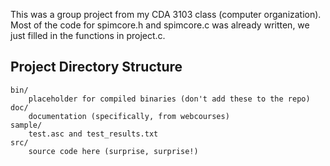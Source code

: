 This was a group project from my CDA 3103 class (computer organization). Most of the code for spimcore.h and spimcore.c was already written, we just filled in the functions in project.c.

Project Directory Structure
---------------------------

	bin/
		placeholder for compiled binaries (don't add these to the repo)
	doc/
		documentation (specifically, from webcourses)
	sample/
		test.asc and test_results.txt
	src/
		source code here (surprise, surprise!)
